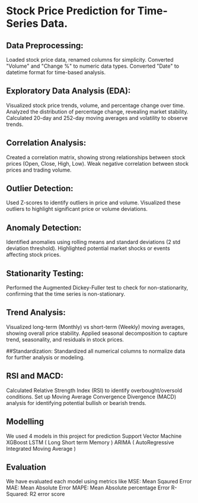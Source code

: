 # Stock Price Prediction for Time-Series Data.

## Data Preprocessing:
Loaded stock price data, renamed columns for simplicity.
Converted "Volume" and "Change %" to numeric data types.
Converted "Date" to datetime format for time-based analysis.

## Exploratory Data Analysis (EDA):
Visualized stock price trends, volume, and percentage change over time.
Analyzed the distribution of percentage change, revealing market stability.
Calculated 20-day and 252-day moving averages and volatility to observe trends.

## Correlation Analysis:
Created a correlation matrix, showing strong relationships between stock prices (Open, Close, High, Low).
Weak negative correlation between stock prices and trading volume.

## Outlier Detection:
Used Z-scores to identify outliers in price and volume.
Visualized these outliers to highlight significant price or volume deviations.

## Anomaly Detection:
Identified anomalies using rolling means and standard deviations (2 std deviation threshold).
Highlighted potential market shocks or events affecting stock prices.

## Stationarity Testing:
Performed the Augmented Dickey-Fuller test to check for non-stationarity, confirming that the time series is non-stationary.

## Trend Analysis:
Visualized long-term (Monthly) vs short-term (Weekly) moving averages, showing overall price stability.
Applied seasonal decomposition to capture trend, seasonality, and residuals in stock prices.

##Standardization:
Standardized all numerical columns to normalize data for further analysis or modeling.

## RSI and MACD:
Calculated Relative Strength Index (RSI) to identify overbought/oversold conditions.
Set up Moving Average Convergence Divergence (MACD) analysis for identifying potential bullish or bearish trends.

## Modelling
We used 4 models in this project for prediction
Support Vector Machine
XGBoost
LSTM ( Long Short term Memory )
ARIMA ( AutoRegressive Integrated Moving Average )

## Evaluation 
We have evaluated each model using metrics like
MSE: Mean Sqaured Error
MAE: Mean Absolute Error
MAPE: Mean Absolute percentage Error
R-Squared: R2 error score

